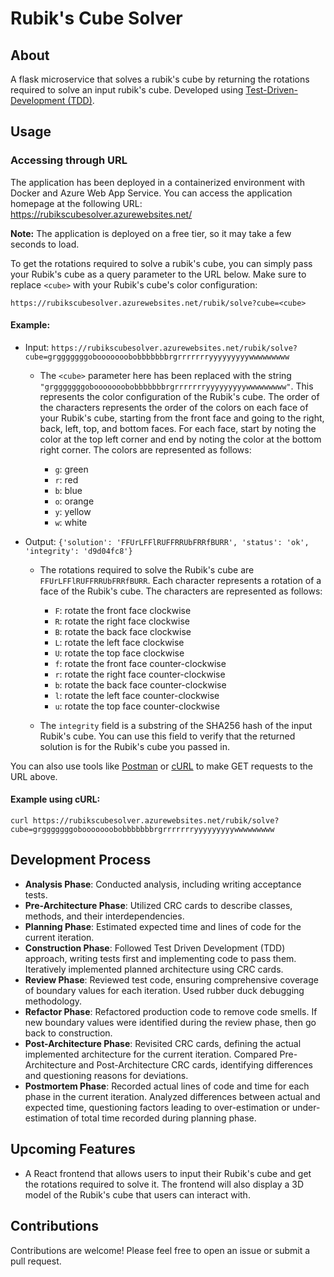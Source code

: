 # Rubik's Cube Solver

## About
A flask microservice that solves a rubik's cube by returning the rotations required to solve an input rubik's cube. Developed using [Test-Driven-Development (TDD)](https://en.wikipedia.org/wiki/Test-driven_development).

## Usage
### Accessing through URL
 The application has been deployed in a containerized environment with Docker and Azure Web App Service. You can access the application homepage at the following URL: https://rubikscubesolver.azurewebsites.net/ 

**Note:** The application is deployed on a free tier, so it may take a few seconds to load.

To get the rotations required to solve a rubik's cube, you can simply pass your Rubik's cube as a query parameter to the URL below. Make sure to replace `<cube>` with your Rubik's cube's color configuration:
```
https://rubikscubesolver.azurewebsites.net/rubik/solve?cube=<cube>
```
#### Example:
- Input: `https://rubikscubesolver.azurewebsites.net/rubik/solve?cube=grgggggggobooooooobobbbbbbbrgrrrrrrryyyyyyyyywwwwwwwww`

    - The `<cube>` parameter here has been replaced with the string `"grgggggggobooooooobobbbbbbbrgrrrrrrryyyyyyyyywwwwwwwww"`. This represents the color configuration of the Rubik's cube. The order of the characters represents the order of the colors on each face of your Rubik's cube, starting from the front face and going to the right, back, left, top, and bottom faces. For each face, start by noting the color at the top left corner and end by noting the color at the bottom right corner. The colors are represented as follows:

        - `g`: green
        - `r`: red
        - `b`: blue
        - `o`: orange
        - `y`: yellow
        - `w`: white 

- Output: `{'solution': 'FFUrLFFlRUFFRRUbFRRfBURR', 'status': 'ok', 'integrity': 'd9d04fc8'}`

    - The rotations required to solve the Rubik's cube are `FFUrLFFlRUFFRRUbFRRfBURR`. Each character represents a rotation of a face of the Rubik's cube. The characters are represented as follows:

        - `F`: rotate the front face clockwise
        - `R`: rotate the right face clockwise
        - `B`: rotate the back face clockwise
        - `L`: rotate the left face clockwise
        - `U`: rotate the top face clockwise
        - `f`: rotate the front face counter-clockwise
        - `r`: rotate the right face counter-clockwise
        - `b`: rotate the back face counter-clockwise
        - `l`: rotate the left face counter-clockwise
        - `u`: rotate the top face counter-clockwise

    - The `integrity` field is a substring of the SHA256 hash of the input Rubik's cube. You can use this field to verify that the returned solution is for the Rubik's cube you passed in.

You can also use tools like [Postman](https://www.postman.com/) or [cURL](https://en.wikipedia.org/wiki/CURL) to make GET requests to the URL above.

#### Example using cURL:
```CLI
curl https://rubikscubesolver.azurewebsites.net/rubik/solve?cube=grgggggggobooooooobobbbbbbbrgrrrrrrryyyyyyyyywwwwwwwww
```


## Development Process

- **Analysis Phase**: Conducted analysis, including writing acceptance tests.
- **Pre-Architecture Phase**: Utilized CRC cards to describe classes, methods, and their interdependencies.
- **Planning Phase**: Estimated expected time and lines of code for the current iteration.
- **Construction Phase**: Followed Test Driven Development (TDD) approach, writing tests first and implementing code to pass them. Iteratively implemented planned architecture using CRC cards.
- **Review Phase**: Reviewed test code, ensuring comprehensive coverage of boundary values for each iteration. Used rubber duck debugging methodology.
- **Refactor Phase**: Refactored production code to remove code smells. If new boundary values were identified during the review phase, then go back to construction.
- **Post-Architecture Phase**: Revisited CRC cards, defining the actual implemented architecture for the current iteration. Compared Pre-Architecture and Post-Architecture CRC cards, identifying differences and questioning reasons for deviations.
- **Postmortem Phase**: Recorded actual lines of code and time for each phase in the current iteration. Analyzed differences between actual and expected time, questioning factors leading to over-estimation or under-estimation of total time recorded during planning phase.

## Upcoming Features
- A React frontend that allows users to input their Rubik's cube and get the rotations required to solve it. The frontend will also display a 3D model of the Rubik's cube that users can interact with.

## Contributions
Contributions are welcome! Please feel free to open an issue or submit a pull request. 
